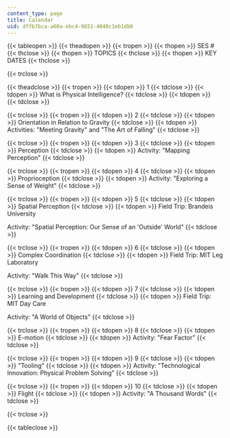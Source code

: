```yaml
---
content_type: page
title: Calendar
uid: dffb7bca-a60a-ebc4-9651-4048c1eb1db6
---
```


{{< tableopen >}}
{{< theadopen >}}
{{< tropen >}}
{{< thopen >}}
SES #
{{< thclose >}}
{{< thopen >}}
TOPICS
{{< thclose >}}
{{< thopen >}}
KEY DATES
{{< thclose >}}

{{< trclose >}}

{{< theadclose >}}
{{< tropen >}}
{{< tdopen >}}
1
{{< tdclose >}}
{{< tdopen >}}
What is Physical Intelligence?
{{< tdclose >}}
{{< tdopen >}}
 
{{< tdclose >}}

{{< trclose >}}
{{< tropen >}}
{{< tdopen >}}
2
{{< tdclose >}}
{{< tdopen >}}
Orientation in Relation to Gravity
{{< tdclose >}}
{{< tdopen >}}
Activities: "Meeting Gravity" and "The Art of Falling"
{{< tdclose >}}

{{< trclose >}}
{{< tropen >}}
{{< tdopen >}}
3
{{< tdclose >}}
{{< tdopen >}}
Perception
{{< tdclose >}}
{{< tdopen >}}
Activity: "Mapping Perception"
{{< tdclose >}}

{{< trclose >}}
{{< tropen >}}
{{< tdopen >}}
4
{{< tdclose >}}
{{< tdopen >}}
Proprioception
{{< tdclose >}}
{{< tdopen >}}
Activity: "Exploring a Sense of Weight"
{{< tdclose >}}

{{< trclose >}}
{{< tropen >}}
{{< tdopen >}}
5
{{< tdclose >}}
{{< tdopen >}}
Spatial Perception
{{< tdclose >}}
{{< tdopen >}}
Field Trip: Brandeis University  
  
Activity: "Spatial Perception: Our Sense of an 'Outside' World"
{{< tdclose >}}

{{< trclose >}}
{{< tropen >}}
{{< tdopen >}}
6
{{< tdclose >}}
{{< tdopen >}}
Complex Coordination
{{< tdclose >}}
{{< tdopen >}}
Field Trip: MIT Leg Laboratory  
  
Activity: "Walk This Way"
{{< tdclose >}}

{{< trclose >}}
{{< tropen >}}
{{< tdopen >}}
7
{{< tdclose >}}
{{< tdopen >}}
Learning and Development
{{< tdclose >}}
{{< tdopen >}}
Field Trip: MIT Day Care  
  
Activity: "A World of Objects"
{{< tdclose >}}

{{< trclose >}}
{{< tropen >}}
{{< tdopen >}}
8
{{< tdclose >}}
{{< tdopen >}}
E-motion
{{< tdclose >}}
{{< tdopen >}}
Activity: "Fear Factor"
{{< tdclose >}}

{{< trclose >}}
{{< tropen >}}
{{< tdopen >}}
9
{{< tdclose >}}
{{< tdopen >}}
"Tooling"
{{< tdclose >}}
{{< tdopen >}}
Activity: "Technological Innovation: Physical Problem Solving"
{{< tdclose >}}

{{< trclose >}}
{{< tropen >}}
{{< tdopen >}}
10
{{< tdclose >}}
{{< tdopen >}}
Flight
{{< tdclose >}}
{{< tdopen >}}
Activity: "A Thousand Words"
{{< tdclose >}}

{{< trclose >}}

{{< tableclose >}}